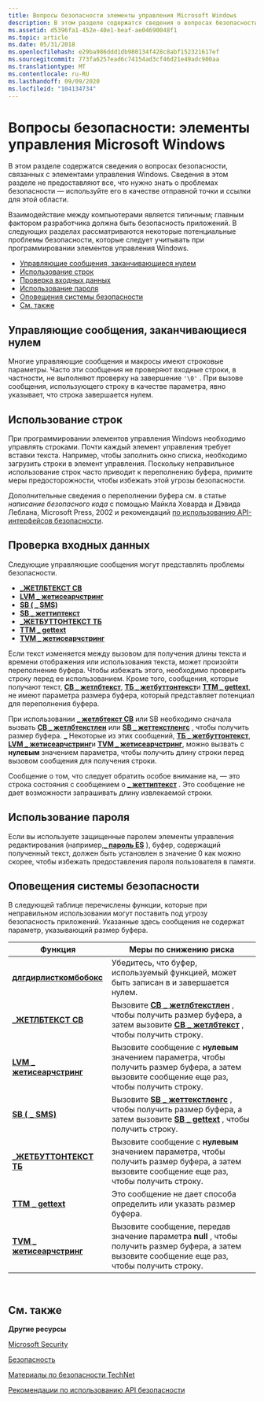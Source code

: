 ```yaml
---
title: Вопросы безопасности элементы управления Microsoft Windows
description: В этом разделе содержатся сведения о вопросах безопасности, связанных с элементами управления Windows.
ms.assetid: d5396fa1-452e-40e1-beaf-ae04690048f1
ms.topic: article
ms.date: 05/31/2018
ms.openlocfilehash: e29ba986ddd1db980134f428c8abf152321617ef
ms.sourcegitcommit: 773fa6257ead6c74154ad3cf46d21e49adc900aa
ms.translationtype: MT
ms.contentlocale: ru-RU
ms.lasthandoff: 09/09/2020
ms.locfileid: "104134734"
---
```

# <a name="security-considerations-microsoft-windows-controls"></a>Вопросы безопасности: элементы управления Microsoft Windows

В этом разделе содержатся сведения о вопросах безопасности, связанных с элементами управления Windows. Сведения в этом разделе не предоставляют все, что нужно знать о проблемах безопасности — используйте его в качестве отправной точки и ссылки для этой области.

Взаимодействие между компьютерами является типичным; главным фактором разработчика должна быть безопасность приложений. В следующих разделах рассматриваются некоторые потенциальные проблемы безопасности, которые следует учитывать при программировании элементов управления Windows.

-   [Управляющие сообщения, заканчивающиеся нулем](#null-terminated-control-messages)
-   [Использование строк](#string-use)
-   [Проверка входных данных](#input-validation)
-   [Использование пароля](#password-use)
-   [Оповещения системы безопасности](#security-alerts)
-   [См. также](#related-topics)

## <a name="null-terminated-control-messages"></a>Управляющие сообщения, заканчивающиеся нулем

Многие управляющие сообщения и макросы имеют строковые параметры. Часто эти сообщения не проверяют входные строки, в частности, не выполняют проверку на завершение `'\0'` . При вызове сообщения, использующего строку в качестве параметра, явно указывает, что строка завершается нулем.

## <a name="string-use"></a>Использование строк

При программировании элементов управления Windows необходимо управлять строками. Почти каждый элемент управления требует вставки текста. Например, чтобы заполнить окно списка, необходимо загрузить строки в элемент управления. Поскольку неправильное использование строк часто приводит к переполнению буфера, примите меры предосторожности, чтобы избежать этой угрозы безопасности.

Дополнительные сведения о переполнении буфера см. в статье *написание безопасного кода* с помощью Майкла Ховарда и Дэвида Леблана, Microsoft Press, 2002 и рекомендаций [по использованию API-интерфейсов безопасности](/windows/desktop/SecBP/best-practices-for-the-security-apis).

## <a name="input-validation"></a>Проверка входных данных

Следующие управляющие сообщения могут представлять проблемы безопасности.

-   [**\_ЖЕТЛБТЕКСТ CB**](cb-getlbtext.md)
-   [**LVM \_ жетисеарчстринг**](lvm-getisearchstring.md)
-   [**SB ( \_ SMS)**](sb-gettext.md)
-   [**SB \_ жеттиптекст**](sb-gettiptext.md)
-   [**\_ЖЕТБУТТОНТЕКСТ ТБ**](tb-getbuttontext.md)
-   [**ТТМ \_ gettext**](ttm-gettext.md)
-   [**TVM \_ жетисеарчстринг**](tvm-getisearchstring.md)

Если текст изменяется между вызовом для получения длины текста и времени отображения или использования текста, может произойти переполнение буфера. Чтобы избежать этого, необходимо проверить строку перед ее использованием. Кроме того, сообщения, которые получают текст, [**CB \_ жетлбтекст**](cb-getlbtext.md), [**ТБ \_ жетбуттонтекст**](tb-getbuttontext.md)и [**ТТМ \_ gettext**](ttm-gettext.md), не имеют параметра размера буфера, который представляет потенциал для переполнения буфера.

При использовании [**\_ жетлбтекст CB**](cb-getlbtext.md) или SB необходимо сначала вызвать [**CB \_ жетлбтекстлен**](cb-getlbtextlen.md) или [**SB \_ жеттекстленгс**](sb-gettextlength.md) , чтобы получить размер буфера. [**\_**](sb-gettext.md) Некоторые из этих сообщений, [**ТБ \_ жетбуттонтекст**](tb-getbuttontext.md), [**LVM \_ жетисеарчстринг**](lvm-getisearchstring.md)и [**TVM \_ жетисеарчстринг**](tvm-getisearchstring.md), можно вызвать с **нулевым** значением параметра, чтобы получить длину строки перед вызовом сообщения для получения строки.

Сообщение о том, что следует обратить особое внимание на, — это строка состояния с сообщением о [**\_ жеттиптекст**](sb-gettiptext.md) . Это сообщение не дает возможности запрашивать длину извлекаемой строки.

## <a name="password-use"></a>Использование пароля

Если вы используете защищенные паролем элементы управления редактирования (например,[**\_ пароль ES**](edit-control-styles.md) ), буфер, содержащий полученный текст, должен быть установлен в значение 0 как можно скорее, чтобы избежать предоставления пароля пользователя в памяти.

## <a name="security-alerts"></a>Оповещения системы безопасности

В следующей таблице перечислены функции, которые при неправильном использовании могут поставить под угрозу безопасность приложений. Указанные здесь сообщения не содержат параметр, указывающий размер буфера.



| Функция                                               | Меры по снижению риска                                                                                                                                              |
|-------------------------------------------------------|---------------------------------------------------------------------------------------------------------------------------------------------------------|
| [**длгдирлисткомбобокс**](/windows/desktop/api/Winuser/nf-winuser-dlgdirlistcomboboxa)      | Убедитесь, что буфер, используемый функцией, может быть записан в и завершается нулем.                                                                     |
| [**\_ЖЕТЛБТЕКСТ CB**](cb-getlbtext.md)                 | Вызовите [**CB \_ жетлбтекстлен**](cb-getlbtextlen.md) , чтобы получить размер буфера, а затем вызовите [**CB \_ жетлбтекст**](cb-getlbtext.md) , чтобы получить строку. |
| [**LVM \_ жетисеарчстринг**](lvm-getisearchstring.md) | Вызовите сообщение с **нулевым** значением параметра, чтобы получить размер буфера, а затем вызовите сообщение еще раз, чтобы получить строку.             |
| [**SB ( \_ SMS)**](sb-gettext.md)                     | Вызовите [**SB \_ жеттекстленгс**](sb-gettextlength.md) , чтобы получить размер буфера, а затем вызовите [**SB \_ gettext**](sb-gettext.md) , чтобы получить строку.   |
| [**\_ЖЕТБУТТОНТЕКСТ ТБ**](tb-getbuttontext.md)         | Вызовите сообщение с **нулевым** значением параметра, чтобы получить размер буфера, а затем вызовите сообщение еще раз, чтобы получить строку.             |
| [**ТТМ \_ gettext**](ttm-gettext.md)                   | Это сообщение не дает способа определить или указать размер буфера.                                                                  |
| [**TVM \_ жетисеарчстринг**](tvm-getisearchstring.md) | Вызовите сообщение, передав значение параметра **null** , чтобы получить размер буфера, а затем вызовите сообщение еще раз, чтобы получить строку.       |



 

## <a name="related-topics"></a>См. также

<dl> <dt>

**Другие ресурсы**
</dt> <dt>

[Microsoft Security](https://www.microsoft.com/security/default.aspx)
</dt> <dt>

[Безопасность](/windows/desktop/security)
</dt> <dt>

[Материалы по безопасности TechNet](https://www.microsoft.com/technet/security/Bulletin/MS10-059.mspx)
</dt> <dt>

[Рекомендации по использованию API безопасности](/windows/desktop/SecBP/best-practices-for-the-security-apis)
</dt> </dl>

 

 